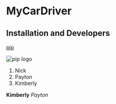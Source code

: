 # MyCarDriver

## Installation and Developers

[pip](https://pypi.org/project/pip/)

![pip logo](https://pypi.org/static/images/logo-small.2a411bc6.svg)

1. Nick
2. Payton
3. Kimberly

**Kimberly**
*Payton*

